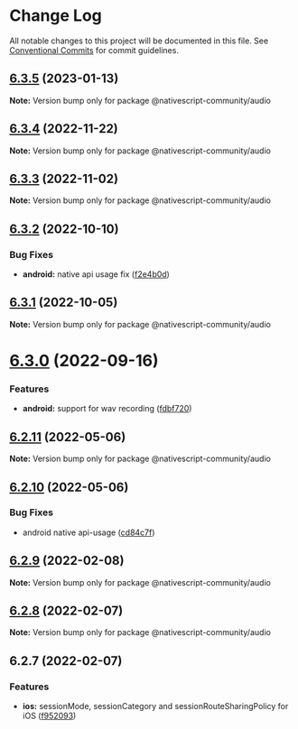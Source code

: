 # Change Log

All notable changes to this project will be documented in this file.
See [Conventional Commits](https://conventionalcommits.org) for commit guidelines.

## [6.3.5](https://github.com/nativescript-community/audio/compare/v6.3.4...v6.3.5) (2023-01-13)

**Note:** Version bump only for package @nativescript-community/audio





## [6.3.4](https://github.com/nativescript-community/audio/compare/v6.3.3...v6.3.4) (2022-11-22)

**Note:** Version bump only for package @nativescript-community/audio





## [6.3.3](https://github.com/nativescript-community/audio/compare/v6.3.2...v6.3.3) (2022-11-02)

**Note:** Version bump only for package @nativescript-community/audio





## [6.3.2](https://github.com/nativescript-community/audio/compare/v6.3.1...v6.3.2) (2022-10-10)


### Bug Fixes

* **android:** native api usage fix ([f2e4b0d](https://github.com/nativescript-community/audio/commit/f2e4b0deec63f3623125c44be7d3b64826c2acd1))





## [6.3.1](https://github.com/nativescript-community/audio/compare/v6.3.0...v6.3.1) (2022-10-05)

**Note:** Version bump only for package @nativescript-community/audio





# [6.3.0](https://github.com/nativescript-community/audio/compare/v6.2.11...v6.3.0) (2022-09-16)


### Features

* **android:** support for wav recording ([fdbf720](https://github.com/nativescript-community/audio/commit/fdbf72075fe82f9705ace173042cc656eb097308))





## [6.2.11](https://github.com/nativescript-community/audio/compare/v6.2.10...v6.2.11) (2022-05-06)

**Note:** Version bump only for package @nativescript-community/audio





## [6.2.10](https://github.com/nativescript-community/audio/compare/v6.2.9...v6.2.10) (2022-05-06)


### Bug Fixes

* android native api-usage ([cd84c7f](https://github.com/nativescript-community/audio/commit/cd84c7f4d6b2f1d72de730b712611c50b293d311))





## [6.2.9](https://github.com/nativescript-community/audio/compare/v6.2.8...v6.2.9) (2022-02-08)

**Note:** Version bump only for package @nativescript-community/audio





## [6.2.8](https://github.com/nativescript-community/audio/compare/v6.2.7...v6.2.8) (2022-02-07)

**Note:** Version bump only for package @nativescript-community/audio





## 6.2.7 (2022-02-07)


### Features

* **ios:** sessionMode, sessionCategory and sessionRouteSharingPolicy for iOS ([f952093](https://github.com/nativescript-community/audio/commit/f9520934be29667941adb23a908e3b8c5576899c))

